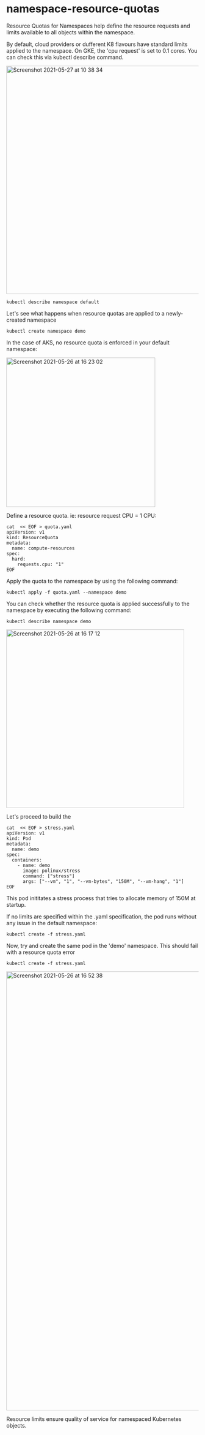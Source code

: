 # namespace-resource-quotas
Resource Quotas for Namespaces help define the resource requests and limits available to all objects within the namespace.

By default, cloud providers or dufferent K8 flavours have standard limits applied to the namespace. 
On GKE, the 'cpu request' is set to 0.1 cores. You can check this via kubectl describe command.

<img width="596" alt="Screenshot 2021-05-27 at 10 38 34" src="https://user-images.githubusercontent.com/82048393/119803939-cfe3f000-bed7-11eb-83e9-aa4b879c583a.png">

```
kubectl describe namespace default
```

Let's see what happens when resource quotas are applied to a newly-created namespace
```
kubectl create namespace demo
```

In the case of AKS, no resource quota is enforced in your default namespace:

<img width="390" alt="Screenshot 2021-05-26 at 16 23 02" src="https://user-images.githubusercontent.com/82048393/119686936-b2af1300-be3e-11eb-8a37-792ba7a4ca0f.png">


Define a resource quota. ie: resource request CPU = 1 CPU:
```
cat  << EOF > quota.yaml
apiVersion: v1
kind: ResourceQuota
metadata:
  name: compute-resources
spec:
  hard:
    requests.cpu: "1"
EOF    
```

Apply the quota to the namespace by using the following command:
```
kubectl apply -f quota.yaml --namespace demo
```

You can check whether the resource quota is applied successfully to the namespace by executing the following command:
```
kubectl describe namespace demo
```

<img width="466" alt="Screenshot 2021-05-26 at 16 17 12" src="https://user-images.githubusercontent.com/82048393/119686096-e3427d00-be3d-11eb-94d9-3558fc06818e.png">

Let's proceed to build the 
```
cat  << EOF > stress.yaml
apiVersion: v1
kind: Pod
metadata:
  name: demo
spec:
  containers:
    - name: demo
      image: polinux/stress
      command: ["stress"]
      args: ["--vm", "1", "--vm-bytes", "150M", "--vm-hang", "1"]
EOF 
```

This pod inititates a stress process that tries to allocate memory of 150M at startup.

If no limits are specified within the .yaml specification, the pod runs without any issue in the default namespace:

```
kubectl create -f stress.yaml
```

Now, try and create the same pod in the 'demo' namespace. This should fail with a resource quota error
```
kubectl create -f stress.yaml
```

<img width="1146" alt="Screenshot 2021-05-26 at 16 52 38" src="https://user-images.githubusercontent.com/82048393/119692088-07ed2380-be43-11eb-8677-3e62285946e3.png">


Resource limits ensure quality of service for namespaced Kubernetes objects.
